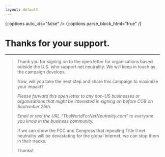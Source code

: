 ```yaml
---
layout: default
---
```


{::options auto_ids="false" />
{::options parse_block_html="true" /}

<div class="section thanks">

# Thanks for your support.

</div>

---

<div class="letter-content">

> Thank you for signing on to the open letter for organisations based outside the U.S. who support net neutrality. We will keep in touch as the campaign develops.
> 
> Now, will you take the next step and share this campaign to maximize your impact?
> 
> *Please forward this open letter to any non-US businesses or organisations that might be interested in signing on before COB on September 25th.*
> 
> *Email or text the URL “TheWorldForNetNeutrality.com” to everyone you know in the business community.*
> 
> If we can show the FCC and Congress that repealing Title II net neutrality will be devastating for the global Internet, we can stop them in their tracks.
>
> Thanks!

</div>

